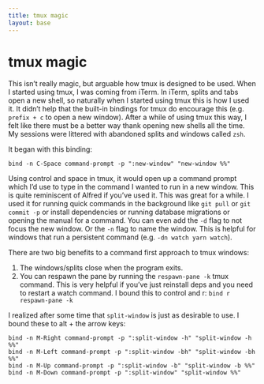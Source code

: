```yaml
---
title: tmux magic
layout: base
---
```


# tmux magic

This isn’t really magic, but arguable how tmux is designed to be used.
When I started using tmux, I was coming from iTerm. In iTerm, splits and
tabs open a new shell, so naturally when I started using tmux this is
how I used it. It didn’t help that the built-in bindings for tmux do
encourage this (e.g. `prefix + c` to open a new window). After a while
of using tmux this way, I felt like there must be a better way thank
opening new shells all the time. My sessions were littered with
abandoned splits and windows called `zsh`.

It began with this binding:

```tmux 
bind -n C-Space command-prompt -p ":new-window" "new-window %%" 
```

Using control and space in tmux, it would open up a command prompt which
I’d use to type in the command I wanted to run in a new window. This is
quite reminiscent of Alfred if you’ve used it. This was great for
a while. I used it for running quick commands in the background like
`git pull` or `git commit -p` or install dependencies or running
database migrations or opening the manual for a command. You can even
add the `-d` flag to not focus the new window. Or the `-n` flag to name
the window. This is helpful for windows that run a persistent command
(e.g. `-dn watch yarn watch`). 

There are two big benefits to a command first approach to tmux windows:

1. The windows/splits close when the program exits. 
2. You can respawn the pane by running the `respawn-pane -k` tmux
   command. This is very helpful if you’ve just reinstall deps and you
   need to restart a watch command. I bound this to control and r: `bind
   r respawn-pane -k`

I realized after some time that `split-window` is just as desirable to
use. I bound these to alt + the arrow keys:

```tmux 
bind -n M-Right command-prompt -p ":split-window -h" "split-window -h %%" 
bind -n M-Left command-prompt -p ":split-window -bh" "split-window -bh %%" 
bind -n M-Up command-prompt -p ":split-window -b" "split-window -b %%"
bind -n M-Down command-prompt -p ":split-window" "split-window %%" 
```

